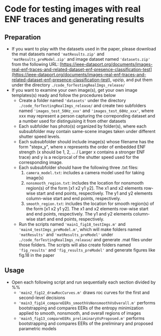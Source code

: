 # Code for testing images with real ENF traces and generating results

## Preparation
* If you want to play with the datasets used in the paper, please download the mat datasets named `'matResults.zip'` and `'matResults_preModel.zip'` and image dataset named `'datasets.zip'` from the following URL: [https://ieee-dataport.org/documents/images-real-enf-traces-and-related-dataset-enf-presence-classification-test](https://ieee-dataport.org/documents/images-real-enf-traces-and-related-dataset-enf-presence-classification-test), upzip, and put them under the directory `./code_forTestingRealImgs_release/`
* If you want to examine your own image(s), get your own image templates(s) ready and follow the procedures below
  * Create a folder named `'datasets'` under the directory `./code_forTestingRealImgs_release/` and create two subfolders named `'images_test_50Hz_xxx'` and `'images_test_60Hz_xxx'`, where xxx may represent a person capturing the correponding dataset and a number used for distinguising it from other datasets
  * Each subfolder has photo(s) organized by folder(s), where each subsubfolder may contain same-scene images taken under different shutter speed levels.
  * Each subsubfolder should include image(s) whose filename has the form "stepx_y", where x represents the order of embedded ENF strength (x should be 1, 2, ... / Larger x contains a stronger ENF trace) and y is a reciprocal of the shutter speed used for the corresponding image.
  * Each subsubfolder should have the following three .txt files:
	  1) `camera_model.txt`: includes a camera model used for taking image(s)
	  2) `nonsmooth_region.txt`: includes the location for nonsmooth region(s) of the form [x1 x2 y1 y2]. The x1 and x2 elements row-wise start and end points, respectively. The y1 and y2 elements column-wise start and end points, respectively.
	  3) `smooth_region.txt`: includes the location for smooth region(s) of the form [x1 x2 y1 y2]. The x1 and x2 elements row-wise start and end points, respectively. The y1 and y2 elements column-wise start and end points, respectively.
  * Run the scripts named `'main1_fig18_testImgs.m'` and `'main4_testImgs_preModel.m'`, which will make folders named `'matResults'` and `'matResults_preModel'` under `./code_forTestingRealImgs_release/` and generate .mat files under those folders. The scripts will also create folders named `'fig_results'` and `'fig_results_preModel'` and generate figures like fig.18 in the paper 


## Usage
* Open each following script and run sequentially each section divided by %%
  * `'main2_fig12_drawRocCurves.m'` draws roc curves for the first and second-level decisions
  * `'main3_fig14_compareEERs_smoothVsNonsmoothVsOverall.m'` performs bootstrapping and compares EERs of the entropy minimization applied to smooth, nonsmooth, and overall regions of images 
  * `'main5_fig13_compareEERs_preliminaryVsProposed.m'` performs bootstrapping and compares EERs of the preliminary and proposed parametric models